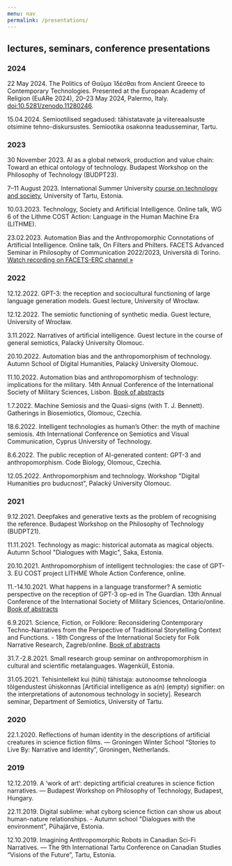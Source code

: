 ```yaml
---
menu: nav
permalink: /presentations/
---
```


## lectures, seminars, conference presentations

### 2024

22 May 2024. The Politics of Θαῦμα Ἰδέσθαι from Ancient Greece to Contemporary Technologies. Presented at the European Academy of Religion (EuARe 2024), 20–23 May 2024, Palermo, Italy. [doi:10.5281/zenodo.11280246](https://doi.org/10.5281/zenodo.11280246).

15.04.2024. Semiootilised segadused: tähistatavate ja viitereaalsuste otsimine tehno-diskursustes. Semiootika osakonna teadusseminar, Tartu.

### 2023

30 November 2023. AI as a global network, production and value chain: Toward an ethical ontology of technology. Budapest Workshop on the Philosophy of Technology (BUDPT23).

7–11 August 2023. International Summer University [course on technology and society](https://ut.ee/en/content/imagining-intelligent-technologies), University of Tartu, Estonia. 

10.03.2023. Technology, Society and Artificial Intelligence. Online talk, WG 6 of the Lithme COST Action: Language in the Human Machine Era (LITHME).

23.02.2023. Automation Bias and the Anthropomorphic Connotations of Artificial Intelligence. Online talk, On Filters and Philters. FACETS Advanced Seminar in Philosophy of Communication 2022/2023, Università di Torino. [Watch recording on FACETS-ERC channel »](https://youtu.be/_xuuQPe-VeM?t=6201)

### 2022

12.12.2022. GPT-3: the reception and sociocultural functioning of large language generation models. Guest lecture, University of Wrocław.

12.12.2022. The semiotic functioning of synthetic media. Guest lecture, University of Wrocław.

3.11.2022. Narratives of artificial intelligence. Guest lecture in the course of general semiotics, Palacký University Olomouc.

20.10.2022. Automation bias and the anthropomorphism of technology. Autumn School of Digital Humanities, Palacký University Olomouc.

11.10.2022. Automation bias and anthropomorphism of technology: implications for the military. 14th Annual Conference of the International Society of Military Sciences, Lisbon. [Book of abstracts](https://www.ium.pt/s/wp-content/uploads/ISMS-Conference_Book-of-Abstracts.pdf)

1.7.2022. Machine Semiosis and the Quasi-signs (with T. J. Bennett). Gatherings in Biosemiotics, Olomouc, Czechia.

18.6.2022. Intelligent technologies as human’s Other: the myth of machine semiosis. 4th International Conference on Semiotics and Visual Communication, Cyprus University of Technology.

8.6.2022. The public reception of AI-generated content: GPT-3 and anthropomorphism. Code Biology, Olomouc, Czechia.

12.05.2022. Anthropomorphism and technology. Workshop "Digital Humanities pro buducnost", Palacký University Olomouc.

### 2021

9.12.2021. Deepfakes and generative texts as the problem of recognising the reference. Budapest Workshop on the Philosophy of Technology (BUDPT21).

11.11.2021. Technology as magic: historical automata as magical objects. Autumn School "Dialogues with Magic", Saka, Estonia.

20.10.2021. Anthropomorphism of intelligent technologies: the case of GPT-3. EU COST project LITHME Whole Action Conference, online.

11.-14.10.2021. What happens in a language transformer? A semiotic perspective on the reception of GPT-3 op-ed in The Guardian. 13th Annual Conference of the International Society of Military Sciences, Ontario/online. [Book of abstracts](https://www.isofms.org/resource/dm/161191709015772284.pdf)

6.9.2021. Science, Fiction, or Folklore: Reconsidering Contemporary Techno-Narratives from the Perspective of Traditional Storytelling Context and Functions. - 18th Congress of the International
Society for Folk Narrative Research, Zagreb/online. [Book of abstracts](http://www.isfnr.org/isfnrcongress/wp-content/uploads/2021/09/18th-ISFNR_programme_book-of-abstracts_0209.pdf)

31.7.-2.8.2021. Small research group seminar on anthropomorphism in cultural and scientific metalanguages. Wagenküll, Estonia.

31.05.2021. Tehisintellekt kui (tühi) tähistaja: autonoomse tehnoloogia tõlgendustest ühiskonnas [Artificial intelligence as a(n) (empty) signifier: on the interpretations of autonomous technology in society]. Research seminar, Department of Semiotics, University of Tartu.

### 2020

22.1.2020. Reflections of human identity in the descriptions of artificial creatures in science fiction films. — Groningen Winter School “Stories to Live By: Narrative and Identity”, Groningen, Netherlands.

### 2019

12.12.2019. A ‘work of art’: depicting artificial creatures in science fiction narratives. — Budapest Workshop on Philosophy of Technology, Budapest, Hungary.

22.11.2019. Digital sublime: what cyborg science fiction can show us about human-nature relationships. - Autumn school "Dialogues with the environment", Pühajärve, Estonia.

12.10.2019. Imagining Anthropomorphic Robots in Canadian Sci-Fi Narratives. — The 9th International Tartu Conference on Canadian Studies “Visions of the Future”, Tartu, Estonia.

